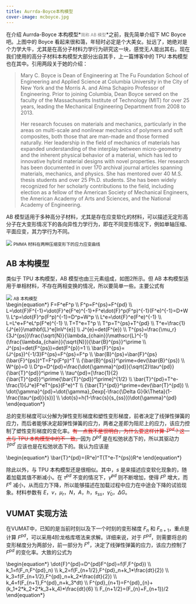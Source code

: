 ```yaml
---
title: Aurrda-Boyce本构模型
cover-image: mcboyce.jpg
---
```


在介绍 Aurrda-Boyce 本构模型*<small><font color="grey">简称 AB 模型</font></small>*之前，我先简单介绍下 MC Boyce 吧。上图中的 Boyce 看起来很和蔼，年轻时必定是个大美女。扯远了，她绝对是个力学大牛，尤其是在高分子材料力学行为研究这一块，感觉无人能出其右。现在我们使用的高分子材料本构模型大部分出自其手，上一篇博客中的 TPU 本构模型也在其中。引用两段关于她的介绍：

> Mary C. Boyce is Dean of Engineering at The Fu Foundation School of Engineering and Applied Science at Columbia University in the City of New York and the Morris A. and Alma Schapiro Professor of Engineering. Prior to joining Columbia, Dean Boyce served on the faculty of the Massachusetts Institute of Technology (MIT) for over 25 years, leading the Mechanical Engineering Department from 2008 to 2013. 
>
> Her research focuses on materials and mechanics, particularly in the areas on multi-scale and nonlinear mechanics of polymers and soft composites, both those that are man-made and those formed naturally. Her leadership in the field of mechanics of materials has expanded understanding of the interplay between micro-geometry and the inherent physical behavior of a material, which has led to innovative hybrid material designs with novel properties. Her research has been documented in over 170 archival journal articles spanning materials, mechanics, and physics. She has mentored over 40 M.S. thesis students and over 25 Ph.D. students. She has been widely recognized for her scholarly contributions to the field, including election as a fellow of the American Society of Mechanical Engineers, the American Academy of Arts and Sciences, and the National Academy of Engineering. 

AB 模型适用于多种高分子材料，尤其是存在应变软化的材料，可以描述无定形高分子在大变形情况下的各向异性力学行为，即在不同变形情况下，例如单轴压缩、平面应变，其力学行为不同。

<div class="figure">
  <img src="{{ site.baseurl }}/img/AB-1.jpg"> 
  <small>PMMA 材料在两种压缩变形下的应力应变曲线</small>
</div>

## AB 本构模型

类似于 TPU 本构模型，AB 模型也由三元素组成，如图2所示。但 AB 本构模型适用于单相材料，不存在两相变换的情况，所以要简单一些。主要公式有

<div class="figure">
  <img src="{{ site.baseurl }}/img/ABmodel.jpg"> 
  <small>AB 本构模型</small>
</div>

<div class="formula">
\begin{equation*}
F=F^eF^p \\
F^p=F^{ps}=F^{pd} \\
L=\dot{F}F^{-1}=\dot{F}^e(F^e)^{-1}+F^e\dot{F}^p(F^p)^{-1}(F^e)^{-1}=D+W \\
L^p=\dot{F}^p(F^p)^{-1}=D^p+W^p \\
L^e=\dot{F}^e(F^e)^{-1} \\
L=L^e+F^eL^p(F^e)^{-1} \\
T=T^e=T^p \\
T^p=T^{ps}+T^{pd} \\
T^e=\frac{1}{J^{e}}\mathbf{L}^e[lnV^{e}] \\
J^{e}=det(F^{e}) \\
T^{ps}=\frac{\mu_r}{3J^{ps}}\frac{\sqrt{N}}{\lambda_{chain}}\mathscr{L}^{-1}(\frac{\lambda_{chain}}{\sqrt{N}}){\bar{B}^{ps}}^\prime \\
J^{ps}=det(F^{ps})=det(F^{p})=1 \\
\bar{F}^{ps}=(J^{ps})^{-1/3}F^{ps}=F^{ps}=F^p \\
\bar{B}^{ps}=\bar{F}^{ps}(\bar{F}^{ps})^T=F^p(F^p)^T \\
{\bar{B}^{ps}}^\prime=dev(\bar{B}^{ps}) \\
W^{p}=0 \\
D^p=D^{pd}=\frac{\dot{\gamma}^{pd}}{\sqrt{2}\tau^{pd}}{\bar{T}^{pd}}^\prime \\
\tau^{pd}=[\frac{1}{2}{\bar{T}^{pd}}^\prime{\bar{T}^{pd}}^\prime]^{1/2} \\
\bar{T}^{pd}=T^e-\frac{1}{J^e}F^eT^{ps}(F^e)^T \\
{\bar{T}^{pd}}^\prime=dev(\bar{T}^{pd}) \\
\dot{\gamma}^{pd}=\dot{\gamma}_0exp[-\frac{\Delta G}{k\Theta}(1-\frac{\tau^{pd}}{s})] \\
\dot{s}=h(1-\frac{s}{s_{ss}})\dot{\gamma}^{pd}
\end{equation*}
</div>

总的变形梯度可以分解为弹性变形梯度和塑性变形梯度，前者决定了线弹性弹簧的应力，而后者能够决定超弹性弹簧的应力，两者之差即为阻尼上的应力，该应力控制了塑性变形梯度的变化率。~~<font color="red">有一点我不是很明白，为什么要这样计算 $\bar{T}^{pd}$？这一点与 TPU 本构模型中的不一致。</font>~~因为 $D^{pd}$ 是在松弛状态下的，所以其驱动力 ${\bar{T}^{pd}}^\prime$ 应该也是在松弛状态下的。我认为应该是

<div class="formula">
\begin{equation*}
\bar{T}^{pd}=(R^e)^T(T^e-T^{ps})R^e
\end{equation*}
</div>

除此以外，与 TPU 本构模型还是很相似。其中，$s$ 是来描述应变软化现象的，随着加载其值不断减小。在 $\tau^{pd}$ 不变的情况下，$\dot{\gamma}^{pd}$ 则不断增加，使得 $F^p$ 增大，而 $F^e$ 减小，从而应力下降，所以能够描述在加载过程中应力在中途会下降的试验现象。材料参数有 $E$，$v$，$\mu_r$，$N$，$A$，$h$，$s_{ss}$，$\dot{\gamma}_0$，$\Delta G$。

## VUMAT 实现方法

在VUMAT中，已知的是当前时刻以及下一个时刻的变形梯度 $F_{n}$ 和 $F_{n+1}$，重点是计算 $F^{pd}$，可以采用4阶龙格库塔法来求解。详细来说，对于 $F^{pd}$，则需要将总的变形梯度分为两部分，前一部分为 $F^{e}$，决定了线弹性弹簧的应力，该应力控制了 $F^{pd}$ 的变化率。大致的公式为

<div class="formula">
\begin{equation*}
\dot{F}^{pd}=D^{pd}F^{pd}=f(F,F^{pd}) \\
k_1=f(F_n,F^{pd}_n) \\
k_2=f(F_{n+1/2},F^{pd}_n+k_1*\frac{dt}{2}) \\
k_3=f(F_{n+1/2},F^{pd}_n+k_2*\frac{dt}{2}) \\
k_4=f(F_{n+1},F^{pd}_n+k_3*dt) \\
F^{pd}_{n+1}=F^{pd}_{n}+(k_1+2*k_2+2*k_3+k_4)*\frac{dt}{6} \\
F_{n+1/2}=(F_{n}+F_{n+1})/2
\end{equation*}
</div>